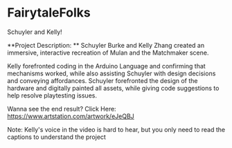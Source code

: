 # FairytaleFolks
Schuyler and Kelly!

**Project Description: **
Schuyler Burke and Kelly Zhang created an immersive, interactive recreation of Mulan and the Matchmaker scene.

Kelly forefronted coding in the Arduino Language and confirming that mechanisms worked, while
also assisting Schuyler with design decisions and conveying affordances. 
Schuyler forefronted the design of the hardware and digitally painted all assets, while giving code suggestions
to help resolve playtesting issues.

Wanna see the end result?
Click Here: https://www.artstation.com/artwork/eJeQBJ

Note: Kelly's voice in the video is hard to hear, but you only need to read the captions to understand the project
